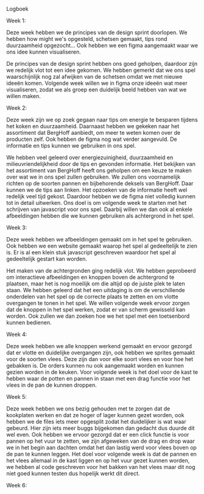 Logboek

Week 1:

Deze week hebben we de principes van de design sprint doorlopen. We hebben how might we's opgesteld, schetsen gemaakt, tips rond duurzaamheid opgezocht... Ook hebben we een figma aangemaakt waar we ons idee kunnen visualiseren. 

De principes van de design sprint hebben ons goed geholpen, daardoor zijn we redelijk vlot tot een idee gekomen. We hebben gemerkt dat we ons spel waarschijnlijk nog zal afwijken van de schetsen omdat we met nieuwe ideeën komen. 
Volgende week willen we in figma onze ideeën wat meer visualiseren, zodat we als groep een duidelijk beeld hebben van wat we willen maken. 

Week 2:

Deze week zijn we op zoek gegaan naar tips om energie te besparen tijdens het koken en duurzaamheid. Daarnaast hebben we gekeken naar het assortiment dat BergHoff aanbiedt, om meer te weten komen over de producten zelf. Ook hebben de figma nog wat verder aangevuld. De informatie en tips kunnen we gebruiken in ons spel. 

We hebben veel geleerd over energiezuinigheid, duurzaamheid en milieuvriendelijkheid door de tips en gevonden informatie. Het bekijken van het assortiment van BergHoff heeft ons geholpen om een keuze te maken over wat we in ons spel zullen gebruiken. We zullen ons voornamelijk richten op de soorten pannen en bijbehorende deksels van BergHoff. Daar kunnen we de tips aan linken. Het opzoeken van de informatie heeft wel redelijk veel tijd gekost. Daardoor hebben we de figma niet volledig kunnen tot in detail uitwerken.
Ons doel is om volgende week te starten met het schrijven van javascript voor ons spel. Daarbij willen we dan ook al enkele afbeeldingen hebben die we kunnen gebruiken als achtergrond in het spel. 

Week 3:

Deze week hebben we afbeeldingen gemaakt om in het spel te gebruiken. Ook hebben we een website gemaakt waarop het spel al gedeeltelijk te zien is. Er is al een klein stuk javascript geschreven waardoor het spel al gedeeltelijk gestart kan worden. 

Het maken van de achtergronden ging redelijk vlot. We hebben geprobeerd om interactieve afbeeldingen en knoppen boven de achtergrond te plaatsen, maar het is nog moeilijk om die altijd op de juiste plek te laten staan. We hebben geleerd dat het een uitdaging is om de verschillende onderdelen van het spel op de correcte plaats te zetten en om vlotte overgangen te tonen in het spel. 
We willen volgende week ervoor zorgen dat de knoppen in het spel werken, zodat er van scherm gewisseld kan worden. Ook zullen we dan zoeken hoe we het spel met een toetsenbord kunnen bedienen. 

Week 4:

Deze week hebben we alle knoppen werkend gemaakt en ervoor gezorgd dat er vlotte en duidelijke overgangen zijn, ook hebben we sprites gemaakt voor de soorten vlees. Deze zijn dan voor elke soort vlees en voor hoe het gebakken is. De orders kunnen nu ook aangemaakt worden en kunnen gezien worden in de keuken. 
Voor volgende week is het doel voor de kast te hebben waar de potten en pannen in staan met een drag functie voor het vlees in de pan de kunnen droppen.

Week 5:

Deze week hebben we ons bezig gehouden met te zorgen dat de kookplaten werken en dat ze hoger of lager kunnen gezet worden, ook hebben we de files iets meer opgesplit zodat het duidelijker is wat waar gebeurd. Hier zijn iets meer buggs bijgekomen dan gedacht dus duurde dit wel even. Ook hebben we ervoor gezorgd dat er een click functie is voor pannen op het vuur te zetten, we zijn afgeweken van de drag en drop waar we in het begin aan dachten omdat het dan lastig werd voor vlees boven op de pan te kunnen leggen.
Het doel voor volgende week is dat de pannen en het vlees allemaal in de kast liggen en op het vuur gezet kunnen worden, we hebben al code geschreven voor het bakken van het vlees maar dit nog niet goed kunnen testen dus hopelijk werkt dit direct. 

Week 6: 


